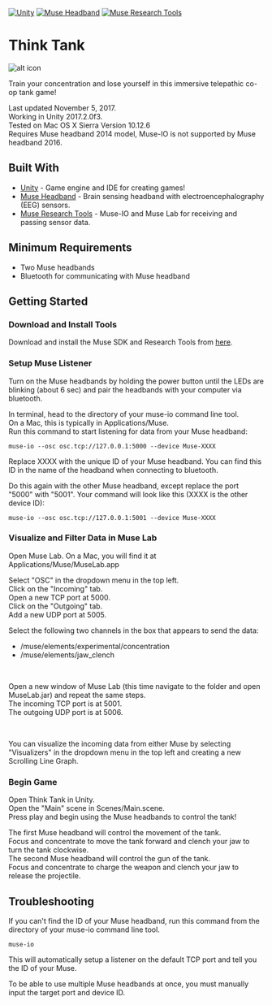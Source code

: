 [![Unity](https://img.shields.io/badge/Unity-2017.2.0f3-blue.svg)](https://unity3d.com/)
[![Muse Headband](https://img.shields.io/badge/Muse-2014-yellowgreen.svg)](http://www.choosemuse.com/)
[![Muse Research Tools](https://img.shields.io/badge/Muse%20Research%20Tools-3.4.1-green.svg)](http://developer.choosemuse.com/research-tools)

# Think Tank

![alt icon]()

Train your concentration and lose yourself in this immersive telepathic co-op tank game!
<br>

Last updated November 5, 2017. <br>
Working in Unity 2017.2.0f3. <br>
Tested on Mac OS X Sierra Version 10.12.6 <br>
Requires Muse headband 2014 model, Muse-IO is not supported by Muse headband 2016. <br>

## Built With

* [Unity](https://unity3d.com/) - Game engine and IDE for creating games!
* [Muse Headband](http://www.choosemuse.com/) - Brain sensing headband with electroencephalography (EEG) sensors.
* [Muse Research Tools](http://developer.choosemuse.com/research-tools) - Muse-IO and Muse Lab for receiving and passing sensor data.

## Minimum Requirements

* Two Muse headbands
* Bluetooth for communicating with Muse headband

## Getting Started

### Download and Install Tools

Download and install the Muse SDK and Research Tools from [here](http://developer.choosemuse.com/research-tools).

### Setup Muse Listener

Turn on the Muse headbands by holding the power button until the LEDs are blinking (about 6 sec) and pair the headbands with your computer via bluetooth.

In terminal, head to the directory of your muse-io command line tool. <br>
On a Mac, this is typically in Applications/Muse. <br>
Run this command to start listening for data from your Muse headband: <br>

```
muse-io --osc osc.tcp://127.0.0.1:5000 --device Muse-XXXX
```

Replace XXXX with the unique ID of your Muse headband. You can find this ID in the name of the headband when connecting to bluetooth.

Do this again with the other Muse headband, except replace the port "5000" with "5001". Your command will look like this (XXXX is the other device ID):

```
muse-io --osc osc.tcp://127.0.0.1:5001 --device Muse-XXXX
```

### Visualize and Filter Data in Muse Lab

Open Muse Lab. On a Mac, you will find it at Applications/Muse/MuseLab.app

Select "OSC" in the dropdown menu in the top left. <br>
Click on the "Incoming" tab. <br>
Open a new TCP port at 5000. <br>
Click on the "Outgoing" tab. <br>
Add a new UDP port at 5005. <br>

Select the following two channels in the box that appears to send the data: <br>
* /muse/elements/experimental/concentration
* /muse/elements/jaw_clench

<br>

Open a new window of Muse Lab (this time navigate to the folder and open MuseLab.jar) and repeat the same steps. <br>
The incoming TCP port is at 5001. <br>
The outgoing UDP port is at 5006. <br>

<br>

You can visualize the incoming data from either Muse by selecting "Visualizers" in the dropdown menu in the top left and creating a new Scrolling Line Graph.

### Begin Game

Open Think Tank in Unity. <br>
Open the "Main" scene in Scenes/Main.scene. <br>
Press play and begin using the Muse headbands to control the tank! <br>

The first Muse headband will control the movement of the tank. <br>
Focus and concentrate to move the tank forward and clench your jaw to turn the tank clockwise. <br>
The second Muse headband will control the gun of the tank. <br>
Focus and concentrate to charge the weapon and clench your jaw to release the projectile. <br>

## Troubleshooting

If you can't find the ID of your Muse headband, run this command from the directory of your muse-io command line tool.

```
muse-io
```

This will automatically setup a listener on the default TCP port and tell you the ID of your Muse.

To be able to use multiple Muse headbands at once, you must manually input the target port and device ID.

